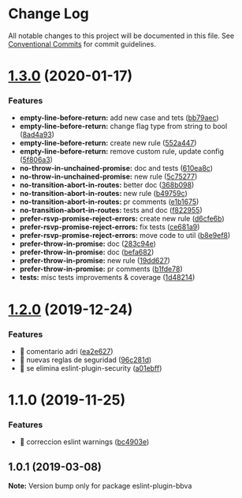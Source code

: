 # Change Log

All notable changes to this project will be documented in this file.
See [Conventional Commits](https://conventionalcommits.org) for commit guidelines.

# [1.3.0](https://github.com/BBVAEngineering/javascript/compare/eslint-plugin-bbva@1.2.0...eslint-plugin-bbva@1.3.0) (2020-01-17)


### Features

* **empty-line-before-return:** add new case and tets ([bb79aec](https://github.com/BBVAEngineering/javascript/commit/bb79aec1c912943f84e7b022ba6246718b80587a))
* **empty-line-before-return:** change flag type from string to bool ([8ad4a93](https://github.com/BBVAEngineering/javascript/commit/8ad4a9350a00b4981f68a98f598e97c494fe6546))
* **empty-line-before-return:** create new rule ([552a447](https://github.com/BBVAEngineering/javascript/commit/552a4475a9ad7863088b8202d8658418c3d63112))
* **empty-line-before-return:** remove custom rule, update config ([5f806a3](https://github.com/BBVAEngineering/javascript/commit/5f806a3bfbfb7fa60c9e1466481d6ea3cb0fa469))
* **no-throw-in-unchained-promise:** doc and tests ([610ea8c](https://github.com/BBVAEngineering/javascript/commit/610ea8c04bc72a5f08e10782069430c0f5b629e5))
* **no-throw-in-unchained-promise:** new rule ([5c75277](https://github.com/BBVAEngineering/javascript/commit/5c7527746ee3eb3c9bb4c1a3ec46b6e63e0332bb))
* **no-transition-abort-in-routes:** better doc ([368b098](https://github.com/BBVAEngineering/javascript/commit/368b098636b0d7746bc9018ffcdb94434d7dbcf0))
* **no-transition-abort-in-routes:** new rule ([b49759c](https://github.com/BBVAEngineering/javascript/commit/b49759c4451d32df0431efdef0e40e166748067b))
* **no-transition-abort-in-routes:** pr comments ([e1b1675](https://github.com/BBVAEngineering/javascript/commit/e1b16755f38e4ea8a49484a3257d80ce9d0c8e10))
* **no-transition-abort-in-routes:** tests and doc ([f822955](https://github.com/BBVAEngineering/javascript/commit/f822955c6e20531f370132cf83afd8916db5382c))
* **prefer-rsvp-promise-reject-errors:** create new rule ([d6cfe6b](https://github.com/BBVAEngineering/javascript/commit/d6cfe6b7741f7d5c3c99c5c744656298dbddbee9))
* **prefer-rsvp-promise-reject-errors:** fix tests ([ce681a9](https://github.com/BBVAEngineering/javascript/commit/ce681a93ac2550918e5712b4cf7872d5d939ba9d))
* **prefer-rsvp-promise-reject-errors:** move code to util ([b8e9ef8](https://github.com/BBVAEngineering/javascript/commit/b8e9ef8826e18c5ee44352e8f5399dc3539e28d8))
* **prefer-throw-in-promise:** doc ([283c94e](https://github.com/BBVAEngineering/javascript/commit/283c94e48bf22d37cf0620f309f8be4893505f49))
* **prefer-throw-in-promise:** doc ([befa682](https://github.com/BBVAEngineering/javascript/commit/befa68261d607f3d821d6cf2d6d9c1ea8b78ac0f))
* **prefer-throw-in-promise:** new rule ([19dd627](https://github.com/BBVAEngineering/javascript/commit/19dd627213d1ab860eb1c7997feacadba3cf3a97))
* **prefer-throw-in-promise:** pr comments ([b1fde78](https://github.com/BBVAEngineering/javascript/commit/b1fde78162ae5c9bf614d54649475c953fa723bc))
* **tests:** misc tests improvements & coverage ([1d48214](https://github.com/BBVAEngineering/javascript/commit/1d48214e36b126956a8b66b3cf177dac89015a94))





# [1.2.0](https://github.com/BBVAEngineering/javascript/compare/eslint-plugin-bbva@1.1.0...eslint-plugin-bbva@1.2.0) (2019-12-24)


### Features

* 🎸 comentario adri ([ea2e627](https://github.com/BBVAEngineering/javascript/commit/ea2e627e76b1c700ef366d18b158f35cbfb8763b))
* 🎸 nuevas reglas de seguridad ([96c281d](https://github.com/BBVAEngineering/javascript/commit/96c281dce1870773c3a941221e0730dda2420345))
* 🎸 se elimina eslint-plugin-security ([a01ebff](https://github.com/BBVAEngineering/javascript/commit/a01ebffd6f8f9a27d98a925168149d38d0acf5e5))





# 1.1.0 (2019-11-25)


### Features

* 🎸 correccion eslint warnings ([bc4903e](https://github.com/BBVAEngineering/javascript/commit/bc4903efa79e29ba1fc76adab49d3691f8900a22))





## 1.0.1 (2019-03-08)

**Note:** Version bump only for package eslint-plugin-bbva
